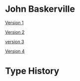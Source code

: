 # John Baskerville

[Version 1](https://janedonnelly.github.io/john_baskerville/baskerville1.html)

[Version 2](https://janedonnelly.github.io/john_baskerville/baskerville2.html)

[version 3](https://janedonnelly.github.io/john_baskerville/baskerville3.html)

[Version 4](https://janedonnelly.GitHub.io/john_baskerville/baskerville4.html)



# Type History
